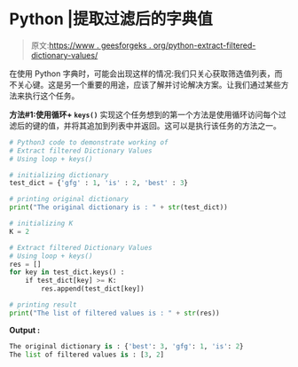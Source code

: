 # Python |提取过滤后的字典值

> 原文:[https://www . geesforgeks . org/python-extract-filtered-dictionary-values/](https://www.geeksforgeeks.org/python-extract-filtered-dictionary-values/)

在使用 Python 字典时，可能会出现这样的情况:我们只关心获取筛选值列表，而不关心键。这是另一个重要的用途，应该了解并讨论解决方案。让我们通过某些方法来执行这个任务。

**方法#1:使用循环+ `keys()`**
实现这个任务想到的第一个方法是使用循环访问每个过滤后的键的值，并将其追加到列表中并返回。这可以是执行该任务的方法之一。

```py
# Python3 code to demonstrate working of
# Extract filtered Dictionary Values
# Using loop + keys()

# initializing dictionary
test_dict = {'gfg' : 1, 'is' : 2, 'best' : 3}

# printing original dictionary
print("The original dictionary is : " + str(test_dict))

# initializing K 
K = 2

# Extract filtered Dictionary Values
# Using loop + keys()
res = []
for key in test_dict.keys() :
    if test_dict[key] >= K:
        res.append(test_dict[key])

# printing result
print("The list of filtered values is : " + str(res))
```

**Output :**

```py
The original dictionary is : {'best': 3, 'gfg': 1, 'is': 2}
The list of filtered values is : [3, 2]

```